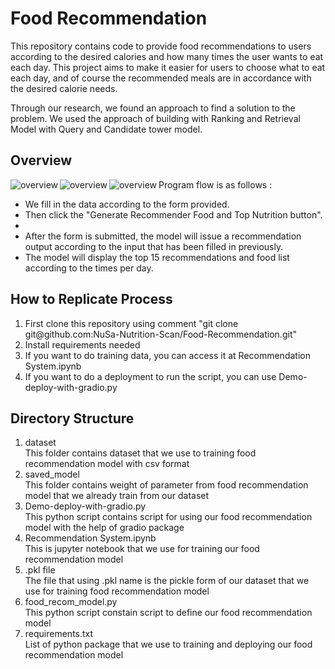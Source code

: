 <h1>Food Recommendation</h1>
<p>
This repository contains code to provide food recommendations to users according to the desired calories and how many times the user wants to eat each day. This project aims to make it easier for users to choose what to eat each day, and of course the recommended meals are in accordance with the desired calorie needs.

Through our research, we found an approach to find a solution to the problem. We used the approach of building with Ranking and Retrieval Model with Query and Candidate tower model.
</p>

<h2>Overview</h2>
<p><img align="left" src="https://github.com/NuSa-Nutrition-Scan/Food-Classification/assets/89970736/0f9630f5-2a0e-4a86-841b-afb2b78ba795" alt="overview" /></p>
<p><img align="left" src="https://github.com/NuSa-Nutrition-Scan/Food-Classification/assets/89970736/3922b3fa-a207-4c01-834b-8f079a69fd3f" alt="overview" /></p>
<p><img align="left" src="https://github.com/NuSa-Nutrition-Scan/Food-Classification/assets/89970736/121fedfd-8a48-44d5-80d4-855ae92392a2" alt="overview" /></p>
<p>Program flow is as follows :</p>
<ul>
  <li>We fill in the data according to the form provided.</li>
  <li>Then click the "Generate Recommender Food and Top Nutrition button".<li>
  <li>After the form is submitted, the model will issue a recommendation output according to the input that has been filled in previously.</li>
  <li>The model will display the top 15 recommendations and food list according to the times per day.</li>
</ul>

<h2>How to Replicate Process</h2>
<ol>
  <li>First clone this repository using comment "git clone git@github.com:NuSa-Nutrition-Scan/Food-Recommendation.git"</li>
  <li>Install requirements needed</li>
  <li>If you want to do training data, you can access it at Recommendation System.ipynb</li>
  <li>If you want to do a deployment to run the script, you can use Demo-deploy-with-gradio.py</li>
</ol>

<h2>Directory Structure</h2>
<ol>
  <li>dataset</li>
  This folder contains dataset that we use to training food recommendation model with csv format
  <li>saved_model</li>
  This folder contains weight of parameter from food recommendation model that we already train from our dataset
  <li>Demo-deploy-with-gradio.py</li>
  This python script contains script for using our food recommendation model with the help of gradio package
  <li>Recommendation System.ipynb</li>
  This is jupyter notebook that we use for training our food recommendation model
  <li>.pkl file</li>
  The file that using .pkl name is the pickle form of our dataset that we use for training food recommendation model
  <li>food_recom_model.py</li>
  This python script constain script to define our food recommendation model
  <li>requirements.txt</li>
  List of python package that we use to training and deploying our food recommendation model
</ol>








